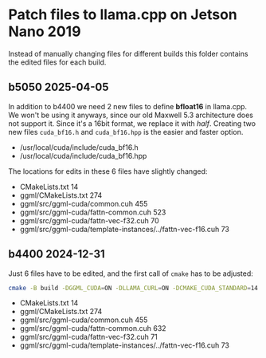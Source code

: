 # Patch files to llama.cpp on Jetson Nano 2019

Instead of manually changing files for different builds this folder contains the edited files for each build.

## b5050 2025-04-05

In addition to b4400 we need 2 new files to define **bfloat16** in llama.cpp. We won't be using it anyways, since our old Maxwell 5.3 architecture does not support it. Since it's a 16bit format, we replace it with *half*. Creating two new files `cuda_bf16.h` and `cuda_bf16.hpp` is the easier and faster option.

- /usr/local/cuda/include/cuda_bf16.h
- /usr/local/cuda/include/cuda_bf16.hpp

The locations for edits in these 6 files have slightly changed:

- CMakeLists.txt 14
- ggml/CMakeLists.txt 274
- ggml/src/ggml-cuda/common.cuh 455
- ggml/src/ggml-cuda/fattn-common.cuh 523
- ggml/src/ggml-cuda/fattn-vec-f32.cuh 70
- ggml/src/ggml-cuda/template-instances/../fattn-vec-f16.cuh 73

## b4400 2024-12-31

Just 6 files have to be edited, and the first call of `cmake` has to be adjusted:

``` sh
cmake -B build -DGGML_CUDA=ON -DLLAMA_CURL=ON -DCMAKE_CUDA_STANDARD=14 -DCMAKE_CUDA_STANDARD_REQUIRED=true -DGGML_CPU_ARM_ARCH=armv8-a -DGGML_NATIVE=off
```

- CMakeLists.txt 14
- ggml/CMakeLists.txt 274
- ggml/src/ggml-cuda/common.cuh 455
- ggml/src/ggml-cuda/fattn-common.cuh 632
- ggml/src/ggml-cuda/fattn-vec-f32.cuh 71
- ggml/src/ggml-cuda/template-instances/../fattn-vec-f16.cuh 73
